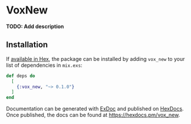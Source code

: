 # VoxNew

**TODO: Add description**

## Installation

If [available in Hex](https://hex.pm/docs/publish), the package can be installed
by adding `vox_new` to your list of dependencies in `mix.exs`:

```elixir
def deps do
  [
    {:vox_new, "~> 0.1.0"}
  ]
end
```

Documentation can be generated with [ExDoc](https://github.com/elixir-lang/ex_doc)
and published on [HexDocs](https://hexdocs.pm). Once published, the docs can
be found at <https://hexdocs.pm/vox_new>.


